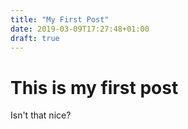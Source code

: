 ```yaml
---
title: "My First Post"
date: 2019-03-09T17:27:48+01:00
draft: true
---
```


# This is my first post

Isn't that nice?